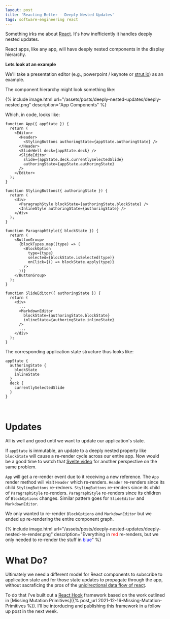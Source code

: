 ```yaml
---
layout: post
title: 'Reacting Better - Deeply Nested Updates'
tags: software-engineering react
---
```


Something irks me about [React](https://reactjs.org/). It's how inefficiently it handles deeply nested updates.

React apps, like any app, will have deeply nested components in the display hierarchy.

**Lets look at an example**

We'll take a presentation editor (e.g., powerpoint / keynote or [strut.io](https://strut.io)) as an example.

The component hierarchy might look something like:

{% include image.html url="/assets/posts/deeply-nested-updates/deeply-nested.png" description="App Components" %}

Which, in code, looks like:

```tsx
function App({ appState }) {
  return (
    <Editor>
      <Header>
        <StylingButtons authoringState={appState.authoringState} />
      </Header>
      <SlideWell deck={appState.deck} />
      <SlideEditor
        slide={appState.deck.currentlySelectedSlide}
        authoringState={appState.authoringState}
      />
    </Editor>
  );
}

function StylingButtons({ authoringState }) {
  return (
    <div>
      <ParagraphStyle blockState={authoringState.blockState} />
      <InlineStyle authoringState={authoringState} />
    </div>
  );
}

function ParagraphStyle({ blockState }) {
  return (
    <ButtonGroup>
      {blockTypes.map((type) => (
        <BlockOption
          type={type}
          selected={blockState.isSelected(type)}
          onClick={() => blockState.apply(type)}
        />
      ))}
    </ButtonGroup>
  );
}

function SlideEditor({ authoringState }) {
  return (
    <div>
      ...
      <MarkdownEditor
        blockState={authoringState.blockState}
        inlineState={authoringState.inlineState}
      />
      ...
    </div>
  );
}
```

The corresponding application state structure thus looks like:

```
appState {
  authoringState {
    blockState
    inlineState
  }
  deck {
    currentlySelectedSlide
  }
}
```

<br/>

# Updates

All is well and good until we want to update our application's state.

If `appState` is immutable, an update to a deeply nested property like `blockState` will cause a re-render cycle across our entire app. Now would be a good time to watch that [Svelte video](https://www.youtube.com/watch?v=AdNJ3fydeao) for another perspective on the same problem.

`App` will get a re-render event due to it receiving a new reference. The `App` render method will visit `Header` which re-renders. `Header` re-renders since its child `StylingButtons` re-redners. `StylingButtons` re-renders since its child of `ParagraphStyle` re-renders. `ParagraphStyle` re-renders since its children of `BlockOptions` changes. Similar pattern goes for `SlideEditor` and `MarkdownEditor`.

We only wanted to re-render `BlockOptions` and `MarkdownEditor` but we ended up re-rendering the entire component graph.

{% include image.html url="/assets/posts/deeply-nested-updates/deeply-nested-re-render.png" description="Everything in <font color='red'>red</font> re-renders, but we only needed to re-render the stuff in <font color='blue'>blue</font>" %}

# What Do?

Ultimately we need a different model for React components to subscribe to application state and for those state updates to propagate through the app, without sacraficing the pros of the [unidirectional data flow of react](https://reactjs.org/docs/thinking-in-react.html).

To do that I've built out a [React Hook](https://reactjs.org/docs/hooks-intro.html) framework based on the work outlined in [Missing Mutation Primitives]({% post_url 2021-12-16-Missing-Mutation-Primitives %}). I'll be intorducing and publishing this framework in a follow up post in the next week.

<!-- TODO next post -->
